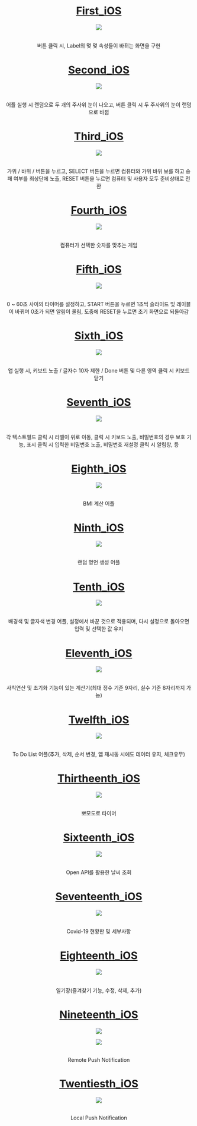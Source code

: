 # <div align="center">[First_iOS](https://github.com/munsangu/SWIFT_Prac/tree/main/MyFirstiOS)</div>

<p align="center"><img src="https://user-images.githubusercontent.com/51852940/199656676-50c44c8e-0e65-4d66-a384-f23ec636a65c.gif"></p>
<br>
<div align="center">
버튼 클릭 시, Label의 몇 몇 속성들이 바뀌는 화면을 구현
</div>

# <div align="center">[Second_iOS](https://github.com/munsangu/SWIFT_Prac/tree/main/MySecondiOS)</div>
<p align="center"><img src="https://user-images.githubusercontent.com/51852940/199876136-a1b885ad-e35e-4007-898e-2f9d337623f3.gif"></p>
<br>
<div align="center">
어플 실행 시 랜덤으로 두 개의 주사위 눈이 나오고, 버튼 클릭 시 두 주사위의 눈이 랜덤으로 바뀜
</div>

# <div align="center">[Third_iOS](https://github.com/munsangu/SWIFT_Prac/tree/main/MyThirdiOS)</div>
<p align="center"><img src="https://user-images.githubusercontent.com/51852940/200005971-64b0f692-c75d-474d-971a-66dcd515d872.gif"></p>
<br>
<div align="center">
가위 / 바위 / 버튼을 누르고, SELECT 버튼을 누르면 컴퓨터와 가위 바위 보를 하고 승패 여부를 최상단에 노출, RESET 버튼을 누르면 컴퓨터 및 사용자 모두 준비상태로 전환
</div>

# <div align="center">[Fourth_iOS](https://github.com/munsangu/SWIFT_Prac/tree/main/MyFourthiOS)</div>
<p align="center"><img src="https://user-images.githubusercontent.com/51852940/200098556-c692dafb-2054-41e4-9a2a-4a0a46f62da5.gif"></p>
<br>
<div align="center">
컴퓨터가 선택한 숫자를 맞추는 게임
</div>

# <div align="center">[Fifth_iOS](https://github.com/munsangu/SWIFT_Prac/tree/main/MyFifthiOS)</div>
<p align="center"><img src="https://user-images.githubusercontent.com/51852940/205646505-8b06c5a9-d61d-4dab-a768-e595c917a930.gif"></p>
<br>
<div align="center">
0 ~ 60초 사이의 타이머를 설정하고, START 버튼을 누르면 1초씩 슬라이드 및 레이블이 바뀌며 0초가 되면 알림이 울림, 도중에 RESET을 누르면 초기 화면으로 되돌아감
</div>

# <div align="center">[Sixth_iOS](https://github.com/munsangu/SWIFT_Prac/tree/main/MySixthiOS)</div>
<p align="center"><img src="https://user-images.githubusercontent.com/51852940/205682526-8f9d9103-e695-4f3b-8023-1ddc24339178.gif"></p>
<br>
<div align="center">
앱 실행 시, 키보드 노출 / 글자수 10자 제한 / Done 버튼 및 다른 영역 클릭 시 키보드 닫기
</div>

# <div align="center">[Seventh_iOS](https://github.com/munsangu/SWIFT_Prac/tree/main/MySeventhiOS)</div>
<p align="center"><img src="https://user-images.githubusercontent.com/51852940/206033868-f13acedf-d9cf-46cf-91a7-db44dae013cd.gif"></p>
<br>
<div align="center">
각 텍스트필드 클릭 시 라벨이 위로 이동, 클릭 시 키보드 노출, 비밀번호의 경우 보호 기능, 표시 클릭 시 입력한 비밀번호 노출, 비밀번호 재설정 클릭 시 알림창, 등 
</div>

# <div align="center">[Eighth_iOS](https://github.com/munsangu/SWIFT_Prac/tree/main/MyEighthiOS/MyEighthiOS)</div>
<p align="center"><img src="https://user-images.githubusercontent.com/51852940/206391037-8422c122-4006-49a4-8260-e7bb43a8e1f2.gif"></p>
<br>
<div align="center">
BMI 계산 어플
</div>

# <div align="center">[Ninth_iOS](https://github.com/munsangu/SWIFT_Prac/tree/main/MyNinthiOS)</div>
<p align="center"><img src="https://user-images.githubusercontent.com/51852940/207037620-2a73e961-bdd2-4b5a-8944-7cecc7be3456.gif"></p>
<br>
<div align="center">
랜덤 명언 생성 어플
</div>

# <div align="center">[Tenth_iOS](https://github.com/munsangu/SWIFT_Prac/tree/main/MyTenthiOS)</div>
<p align="center"><img src="https://user-images.githubusercontent.com/51852940/207298032-e86d77cc-ce6a-4e32-b83c-9f3f33892a42.gif"></p>
<br>
<div align="center">
배경색 및 글자색 변경 어플, 설정에서 바꾼 것으로 적용되며, 다시 설정으로 돌아오면 입력 및 선택한 값 유지
</div>

# <div align="center">[Eleventh_iOS](https://github.com/munsangu/SWIFT_Prac/tree/main/MyEleventhiOS)</div>
<p align="center"><img src="https://user-images.githubusercontent.com/51852940/207345625-28f8c711-c1dc-41bf-9d4d-e06896a6b7e9.gif"></p>
<br>
<div align="center">
사칙연산 및 초기화 기능이 있는 계산기(최대 정수 기준 9자리, 실수 기준 8자리까지 가능)
</div>

# <div align="center">[Twelfth_iOS](https://github.com/munsangu/SWIFT_Prac/tree/main/MyTwelfthiOS)</div>
<p align="center"><img src="https://user-images.githubusercontent.com/51852940/207564126-40cea8bd-4721-4d23-8b3d-21d899a6dd3d.gif"></p>
<br>
<div align="center">
To Do List 어플(추가, 삭제, 순서 변경, 앱 재시동 시에도 데이터 유지, 체크유무)
</div>

# <div align="center">[Thirtheenth_iOS](https://github.com/munsangu/SWIFT_Prac/tree/main/MyThirtheenthiOS)</div>
<p align="center"><img src="https://user-images.githubusercontent.com/51852940/207803296-78820809-c24d-47d6-8d9c-d8abfdd39c02.gif"></p>
<br>
<div align="center">
뽀모도로 타이머
</div>

# <div align="center">[Sixteenth_iOS](https://github.com/munsangu/SWIFT_Prac/tree/main/MySixteenthiOS)</div>
<p align="center"><img src="https://user-images.githubusercontent.com/51852940/208115071-e241d486-10b7-4d61-8198-aa91c62b2c00.gif"></p>
<br>
<div align="center">
Open API를 활용한 날씨 조회
</div>

# <div align="center">[Seventeenth_iOS](https://github.com/munsangu/SWIFT_Prac/tree/main/MySeventeenthiOS)</div>
<p align="center"><img src="https://user-images.githubusercontent.com/51852940/208240433-7bc6de64-b383-4c4f-91ef-2cec4474a07e.gif"></p>
<br>
<div align="center">
Covid-19 현황판 및 세부사항
</div>

# <div align="center">[Eighteenth_iOS](https://github.com/munsangu/SWIFT_Prac/tree/main/MyEighteenthiOS)</div>
<p align="center"><img src="https://user-images.githubusercontent.com/51852940/208300583-efaa9c9c-3b4a-499b-a824-14088452c767.gif"></p>
<br>
<div align="center">
일기장(즐겨찾기 기능, 수정, 삭제, 추가)
</div>

# <div align="center">[Nineteenth_iOS](https://github.com/munsangu/SWIFT_Prac/tree/main/MyNineteenthiOS)</div>
<p align="center"><img src="https://user-images.githubusercontent.com/51852940/208329747-2dd7667c-a946-496e-831e-ce9eac55bc09.png"></p>
<p align="center"><img src="https://user-images.githubusercontent.com/51852940/208329824-b92afc82-daf1-42b5-87b8-f100807be6a8.png"></p>
<br>
<div align="center">
Remote Push Notification
</div>

# <div align="center">[Twentiesth_iOS](https://github.com/munsangu/SWIFT_Prac/tree/main/MyTwentiesthiOS)</div>
<p align="center"><img src="https://user-images.githubusercontent.com/51852940/208368326-b098f9b7-c83e-4e34-ba28-4938ef106638.gif"></p>
<br>
<div align="center">
Local Push Notification
</div>

